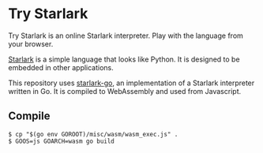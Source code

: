 # Try Starlark

Try Starlark is an online Starlark interpreter. Play with the language from your browser.

[Starlark](https://github.com/bazelbuild/starlark) is a simple language that
looks like Python. It is designed to be embedded in other applications.

This repository uses [starlark-go](https://github.com/google/starlark-go), an
implementation of a Starlark interpreter written in Go. It is compiled to
WebAssembly and used from Javascript.


## Compile

```
$ cp "$(go env GOROOT)/misc/wasm/wasm_exec.js" .
$ GOOS=js GOARCH=wasm go build
```
